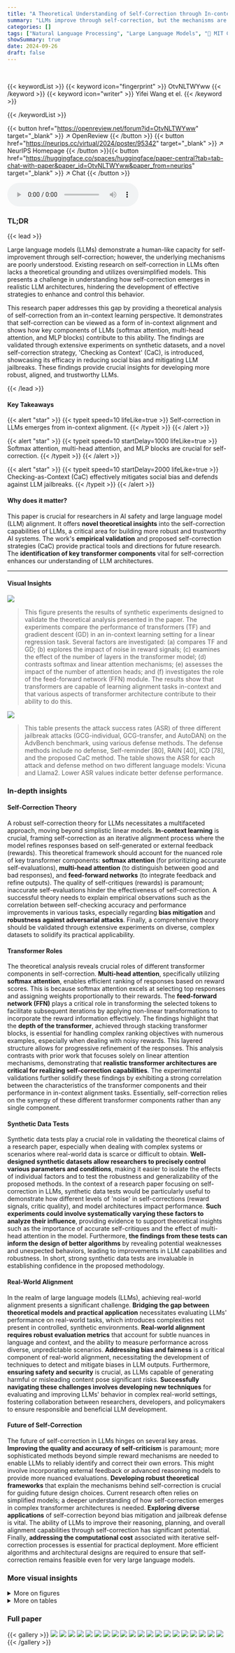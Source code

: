 ```yaml
---
title: "A Theoretical Understanding of Self-Correction through In-context Alignment"
summary: "LLMs improve through self-correction, but the mechanisms are unclear. This paper provides a theoretical framework and empirical evidence demonstrating that self-correction arises from in-context align..."
categories: []
tags: ["Natural Language Processing", "Large Language Models", "🏢 MIT CSAIL",]
showSummary: true
date: 2024-09-26
draft: false
---
```


<br>

{{< keywordList >}}
{{< keyword icon="fingerprint" >}} OtvNLTWYww {{< /keyword >}}
{{< keyword icon="writer" >}} Yifei Wang et el. {{< /keyword >}}
 
{{< /keywordList >}}

{{< button href="https://openreview.net/forum?id=OtvNLTWYww" target="_blank" >}}
↗ OpenReview
{{< /button >}}
{{< button href="https://neurips.cc/virtual/2024/poster/95342" target="_blank" >}}
↗ NeurIPS Homepage
{{< /button >}}{{< button href="https://huggingface.co/spaces/huggingface/paper-central?tab=tab-chat-with-paper&paper_id=OtvNLTWYww&paper_from=neurips" target="_blank" >}}
↗ Chat
{{< /button >}}



<audio controls>
    <source src="https://ai-paper-reviewer.com/OtvNLTWYww/podcast.wav" type="audio/wav">
    Your browser does not support the audio element.
</audio>


### TL;DR


{{< lead >}}

Large language models (LLMs) demonstrate a human-like capacity for self-improvement through self-correction; however, the underlying mechanisms are poorly understood.  Existing research on self-correction in LLMs often lacks a theoretical grounding and utilizes oversimplified models. This presents a challenge in understanding how self-correction emerges in realistic LLM architectures, hindering the development of effective strategies to enhance and control this behavior. 

This research paper addresses this gap by providing a theoretical analysis of self-correction from an in-context learning perspective. It demonstrates that self-correction can be viewed as a form of in-context alignment and shows how key components of LLMs (softmax attention, multi-head attention, and MLP blocks) contribute to this ability. The findings are validated through extensive experiments on synthetic datasets, and a novel self-correction strategy, 'Checking as Context' (CaC), is introduced, showcasing its efficacy in reducing social bias and mitigating LLM jailbreaks.  These findings provide crucial insights for developing more robust, aligned, and trustworthy LLMs.

{{< /lead >}}


#### Key Takeaways

{{< alert "star" >}}
{{< typeit speed=10 lifeLike=true >}} Self-correction in LLMs emerges from in-context alignment. {{< /typeit >}}
{{< /alert >}}

{{< alert "star" >}}
{{< typeit speed=10 startDelay=1000 lifeLike=true >}} Softmax attention, multi-head attention, and MLP blocks are crucial for self-correction. {{< /typeit >}}
{{< /alert >}}

{{< alert "star" >}}
{{< typeit speed=10 startDelay=2000 lifeLike=true >}} Checking-as-Context (CaC) effectively mitigates social bias and defends against LLM jailbreaks. {{< /typeit >}}
{{< /alert >}}

#### Why does it matter?
This paper is crucial for researchers in AI safety and large language model (LLM) alignment.  It offers **novel theoretical insights** into the self-correction capabilities of LLMs, a critical area for building more robust and trustworthy AI systems.  The work's **empirical validation** and proposed self-correction strategies (CaC) provide practical tools and directions for future research.  The **identification of key transformer components** vital for self-correction enhances our understanding of LLM architectures.

------
#### Visual Insights



![](https://ai-paper-reviewer.com/OtvNLTWYww/figures_6_1.jpg)

> This figure presents the results of synthetic experiments designed to validate the theoretical analysis presented in the paper.  The experiments compare the performance of transformers (TF) and gradient descent (GD) in an in-context learning setting for a linear regression task.  Several factors are investigated: (a) compares TF and GD; (b) explores the impact of noise in reward signals; (c) examines the effect of the number of layers in the transformer model; (d) contrasts softmax and linear attention mechanisms; (e) assesses the impact of the number of attention heads; and (f) investigates the role of the feed-forward network (FFN) module. The results show that transformers are capable of learning alignment tasks in-context and that various aspects of transformer architecture contribute to their ability to do this.





![](https://ai-paper-reviewer.com/OtvNLTWYww/tables_8_1.jpg)

> This table presents the attack success rates (ASR) of three different jailbreak attacks (GCG-individual, GCG-transfer, and AutoDAN) on the AdvBench benchmark, using various defense methods.  The defense methods include no defense, Self-reminder [80], RAIN [40], ICD [78], and the proposed CaC method. The table shows the ASR for each attack and defense method on two different language models: Vicuna and Llama2. Lower ASR values indicate better defense performance.





### In-depth insights


#### Self-Correction Theory
A robust self-correction theory for LLMs necessitates a multifaceted approach, moving beyond simplistic linear models.  **In-context learning** is crucial, framing self-correction as an iterative alignment process where the model refines responses based on self-generated or external feedback (rewards).  This theoretical framework should account for the nuanced role of key transformer components: **softmax attention** (for prioritizing accurate self-evaluations), **multi-head attention** (to distinguish between good and bad responses), and **feed-forward networks** (to integrate feedback and refine outputs).  The quality of self-critiques (rewards) is paramount; inaccurate self-evaluations hinder the effectiveness of self-correction.  A successful theory needs to explain empirical observations such as the correlation between self-checking accuracy and performance improvements in various tasks, especially regarding **bias mitigation** and **robustness against adversarial attacks**. Finally, a comprehensive theory should be validated through extensive experiments on diverse, complex datasets to solidify its practical applicability.

#### Transformer Roles
The theoretical analysis reveals crucial roles of different transformer components in self-correction. **Multi-head attention**, specifically utilizing **softmax attention**, enables efficient ranking of responses based on reward scores. This is because softmax attention excels at selecting top responses and assigning weights proportionally to their rewards.  The **feed-forward network (FFN)** plays a critical role in transforming the selected tokens to facilitate subsequent iterations by applying non-linear transformations to incorporate the reward information effectively. The findings highlight that the **depth of the transformer**, achieved through stacking transformer blocks, is essential for handling complex ranking objectives with numerous examples, especially when dealing with noisy rewards. This layered structure allows for progressive refinement of the responses. This analysis contrasts with prior work that focuses solely on linear attention mechanisms, demonstrating that **realistic transformer architectures are critical for realizing self-correction capabilities**. The experimental validations further solidify these findings by exhibiting a strong correlation between the characteristics of the transformer components and their performance in in-context alignment tasks.  Essentially, self-correction relies on the synergy of these different transformer components rather than any single component.

#### Synthetic Data Tests
Synthetic data tests play a crucial role in validating the theoretical claims of a research paper, especially when dealing with complex systems or scenarios where real-world data is scarce or difficult to obtain.  **Well-designed synthetic datasets allow researchers to precisely control various parameters and conditions**, making it easier to isolate the effects of individual factors and to test the robustness and generalizability of the proposed methods.  In the context of a research paper focusing on self-correction in LLMs, synthetic data tests would be particularly useful to demonstrate how different levels of 'noise' in self-corrections (reward signals, critic quality), and model architectures impact performance.  **Such experiments could involve systematically varying these factors to analyze their influence**, providing evidence to support theoretical insights such as the importance of accurate self-critiques and the effect of multi-head attention in the model.  Furthermore, **the findings from these tests can inform the design of better algorithms** by revealing potential weaknesses and unexpected behaviors, leading to improvements in LLM capabilities and robustness.  In short, strong synthetic data tests are invaluable in establishing confidence in the proposed methodology.

#### Real-World Alignment
In the realm of large language models (LLMs), achieving real-world alignment presents a significant challenge.  **Bridging the gap between theoretical models and practical application** necessitates evaluating LLMs' performance on real-world tasks, which introduces complexities not present in controlled, synthetic environments.  **Real-world alignment requires robust evaluation metrics** that account for subtle nuances in language and context, and the ability to measure performance across diverse, unpredictable scenarios.  **Addressing bias and fairness** is a critical component of real-world alignment, necessitating the development of techniques to detect and mitigate biases in LLM outputs.  Furthermore, **ensuring safety and security** is crucial, as LLMs capable of generating harmful or misleading content pose significant risks. **Successfully navigating these challenges involves developing new techniques** for evaluating and improving LLMs' behavior in complex real-world settings, fostering collaboration between researchers, developers, and policymakers to ensure responsible and beneficial LLM development.

#### Future of Self-Correction
The future of self-correction in LLMs hinges on several key areas.  **Improving the quality and accuracy of self-criticism** is paramount; more sophisticated methods beyond simple reward mechanisms are needed to enable LLMs to reliably identify and correct their own errors.  This might involve incorporating external feedback or advanced reasoning models to provide more nuanced evaluations.  **Developing robust theoretical frameworks** that explain the mechanisms behind self-correction is crucial for guiding future design choices.  Current research often relies on simplified models; a deeper understanding of how self-correction emerges in complex transformer architectures is needed.  **Exploring diverse applications** of self-correction beyond bias mitigation and jailbreak defense is vital.  The ability of LLMs to improve their reasoning, planning, and overall alignment capabilities through self-correction has significant potential.  Finally, **addressing the computational cost** associated with iterative self-correction processes is essential for practical deployment.  More efficient algorithms and architectural designs are required to ensure that self-correction remains feasible even for very large language models.


### More visual insights

<details>
<summary>More on figures
</summary>


![](https://ai-paper-reviewer.com/OtvNLTWYww/figures_7_1.jpg)

> The figure presents the results of synthetic experiments evaluating in-context alignment.  It compares the performance of a Transformer model (TF) against gradient descent (GD) under various conditions. Panel (a) directly contrasts TF and GD performance. Panels (b), (c), (d), (e), and (f) investigate the effects of different levels of reward noise, model depth, attention type (softmax vs linear), number of attention heads, and the feed-forward network (FFN) module, respectively. Each panel shows the normalized mean squared error (MSE) as a function of the number of in-context examples, providing insights into the relative effectiveness of TF and GD and the impact of various architectural choices.


![](https://ai-paper-reviewer.com/OtvNLTWYww/figures_8_1.jpg)

> This figure presents the results of real-world experiments evaluating the effectiveness of self-correction in mitigating social biases in LLMs.  The experiments were conducted on two LLMs, Llama2-7b-chat and Vicuna-7b, across nine social dimensions (age, disability, gender, appearance, sexual orientation, race, religion, socioeconomic status, and nationality), plus two intersectional categories (race x socioeconomic status and race x gender).  Subplots (a) and (b) show the performance of each LLM with and without self-correction for each bias category using radar charts. Subplot (c) displays a scatter plot showing the correlation between self-checking accuracy and the gain in performance achieved through self-correction on Vicuna-7b, illustrating that higher self-checking accuracy is associated with greater performance gains from self-correction.


![](https://ai-paper-reviewer.com/OtvNLTWYww/figures_9_1.jpg)

> This figure presents results from synthetic experiments designed to validate the theoretical analysis of in-context alignment.  Panel (a) compares the performance of a transformer-based model (TF) against gradient descent (GD) optimization, demonstrating that both methods effectively improve with increasing in-context examples. Panel (b) examines the impact of noise in reward signals (p) on performance. Panel (c) investigates the effect of the transformer's depth (number of layers) on performance. Finally, panels (d), (e), and (f) explore the effect of different attention mechanisms (softmax vs linear attention, varying number of heads, and presence/absence of the feed-forward network (FFN)), respectively.  Overall, the experiments show that transformers learn in-context alignment effectively and that certain architectural choices are crucial for this ability.


![](https://ai-paper-reviewer.com/OtvNLTWYww/figures_21_1.jpg)

> This figure presents the results of real-world experiments evaluating the effectiveness of self-correction in mitigating social biases in LLMs.  Subfigures (a) and (b) show the performance of Llama2-7b-chat and Vicuna-7b, respectively, on various bias categories (age, disability, gender, etc.) with and without self-correction.  The results indicate that self-correction generally improves performance across bias categories.  Subfigure (c) shows a correlation analysis on Vicuna-7b demonstrating a positive relationship between self-checking accuracy and the performance gain achieved through self-correction.


![](https://ai-paper-reviewer.com/OtvNLTWYww/figures_21_2.jpg)

> This figure presents the results of real-world experiments on two LLMs (Llama2-7b-chat and Vicuna-7b) to evaluate the effectiveness of self-correction in mitigating social biases.  Subfigures (a) and (b) show the performance gains (difference in scores with and without self-correction) across various bias categories (age, disability, gender, nationality, race, religion, socioeconomic status, sexual orientation, and appearance), with positive gains indicating improved performance after self-correction. Subfigure (c) displays a correlation analysis specifically for Vicuna-7b, illustrating a statistically significant positive correlation between the self-checking accuracy and the performance gain achieved through self-correction.


![](https://ai-paper-reviewer.com/OtvNLTWYww/figures_26_1.jpg)

> This figure shows the architecture of one iteration in the proof of Theorem 3.3.  The proof uses a multi-layer transformer to implement the gradient descent of the Plackett-Luce model for in-context alignment. This specific diagram details one of the N-1 transformer blocks needed. Each block consists of a multi-head self-attention (MHSA) layer and a feed-forward network (FFN). The diagram shows how the inputs are processed through the MHSA and FFN to produce the final output.  Lemmas E.6 and E.7, referenced in the caption, provide further details about the specific calculations within the MHSA and FFN layers.


</details>




<details>
<summary>More on tables
</summary>


![](https://ai-paper-reviewer.com/OtvNLTWYww/tables_19_1.jpg)
> This table presents the attack success rates (ASR) of various jailbreak attacks against two large language models, Vicuna and Llama2.  It compares the ASR when no defense is used, and when different defense mechanisms are employed: Self-reminder, RAIN (from a prior publication), ICD, and three versions of the Checking-as-Context (CaC) approach.  The table shows the effectiveness of each defense method in reducing the success rate of each jailbreak attack type.

![](https://ai-paper-reviewer.com/OtvNLTWYww/tables_19_2.jpg)
> This table presents the attack success rates (ASR) of three different jailbreak attacks (GCG-individual, GCG-transfer, and AutoDAN) on the AdvBench benchmark, comparing different defense methods, including CaC (Checking-as-Context), Self-reminder, and RAIN.  The results show the effectiveness of CaC in defending against these attacks.

</details>




### Full paper

{{< gallery >}}
<img src="https://ai-paper-reviewer.com/OtvNLTWYww/1.png" class="grid-w50 md:grid-w33 xl:grid-w25" />
<img src="https://ai-paper-reviewer.com/OtvNLTWYww/2.png" class="grid-w50 md:grid-w33 xl:grid-w25" />
<img src="https://ai-paper-reviewer.com/OtvNLTWYww/3.png" class="grid-w50 md:grid-w33 xl:grid-w25" />
<img src="https://ai-paper-reviewer.com/OtvNLTWYww/4.png" class="grid-w50 md:grid-w33 xl:grid-w25" />
<img src="https://ai-paper-reviewer.com/OtvNLTWYww/5.png" class="grid-w50 md:grid-w33 xl:grid-w25" />
<img src="https://ai-paper-reviewer.com/OtvNLTWYww/6.png" class="grid-w50 md:grid-w33 xl:grid-w25" />
<img src="https://ai-paper-reviewer.com/OtvNLTWYww/7.png" class="grid-w50 md:grid-w33 xl:grid-w25" />
<img src="https://ai-paper-reviewer.com/OtvNLTWYww/8.png" class="grid-w50 md:grid-w33 xl:grid-w25" />
<img src="https://ai-paper-reviewer.com/OtvNLTWYww/9.png" class="grid-w50 md:grid-w33 xl:grid-w25" />
<img src="https://ai-paper-reviewer.com/OtvNLTWYww/10.png" class="grid-w50 md:grid-w33 xl:grid-w25" />
<img src="https://ai-paper-reviewer.com/OtvNLTWYww/11.png" class="grid-w50 md:grid-w33 xl:grid-w25" />
<img src="https://ai-paper-reviewer.com/OtvNLTWYww/12.png" class="grid-w50 md:grid-w33 xl:grid-w25" />
<img src="https://ai-paper-reviewer.com/OtvNLTWYww/13.png" class="grid-w50 md:grid-w33 xl:grid-w25" />
<img src="https://ai-paper-reviewer.com/OtvNLTWYww/14.png" class="grid-w50 md:grid-w33 xl:grid-w25" />
<img src="https://ai-paper-reviewer.com/OtvNLTWYww/15.png" class="grid-w50 md:grid-w33 xl:grid-w25" />
<img src="https://ai-paper-reviewer.com/OtvNLTWYww/16.png" class="grid-w50 md:grid-w33 xl:grid-w25" />
<img src="https://ai-paper-reviewer.com/OtvNLTWYww/17.png" class="grid-w50 md:grid-w33 xl:grid-w25" />
<img src="https://ai-paper-reviewer.com/OtvNLTWYww/18.png" class="grid-w50 md:grid-w33 xl:grid-w25" />
<img src="https://ai-paper-reviewer.com/OtvNLTWYww/19.png" class="grid-w50 md:grid-w33 xl:grid-w25" />
<img src="https://ai-paper-reviewer.com/OtvNLTWYww/20.png" class="grid-w50 md:grid-w33 xl:grid-w25" />
{{< /gallery >}}